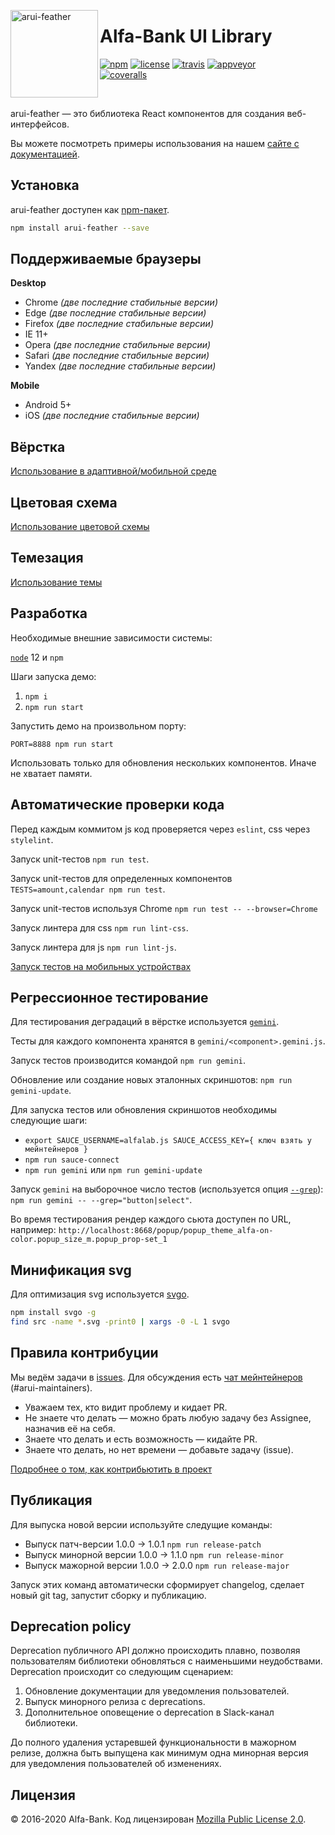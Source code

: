 <img align="left" width="140" height="140" title="arui-feather"
     src="https://rawgit.com/alfa-laboratory/arui-feather/master/logo.svg" />

# Alfa-Bank UI Library

[![npm][npm-img]][npm]
[![license][license-img]][license]
[![travis][travis-img]][travis]
[![appveyor][appveyor-img]][appveyor]
<br />
[![coveralls][coveralls-img]][coveralls]

[appveyor]: https://ci.appveyor.com/project/teryaew/arui-feather
[appveyor-img]: https://img.shields.io/appveyor/ci/teryaew/arui-feather/master.svg?label=win
[coveralls]: https://coveralls.io/github/alfa-laboratory/arui-feather?branch=master
[coveralls-img]: https://coveralls.io/repos/github/alfa-laboratory/arui-feather/badge.svg?branch=master
[license]: https://opensource.org/licenses/MPL-2.0
[license-img]: https://img.shields.io/badge/License-MPL%202.0-brightgreen.svg
[npm]: https://www.npmjs.org/package/arui-feather
[npm-img]: https://img.shields.io/npm/v/arui-feather.svg
[travis]: https://travis-ci.org/alfa-laboratory/arui-feather?branch=master
[travis-img]: https://img.shields.io/travis/alfa-laboratory/arui-feather/master.svg?label=unix

<br />

arui-feather — это библиотека React компонентов для создания веб-интерфейсов.

Вы можете посмотреть примеры использования на нашем [сайте с документацией](https://alfa-laboratory.github.io/arui-feather/styleguide/).

## Установка

arui-feather доступен как [npm-пакет](https://www.npmjs.com/package/arui-feather).

```sh
npm install arui-feather --save
```

## Поддерживаемые браузеры

**Desktop**

- Chrome _(две последние стабильные версии)_
- Edge _(две последние стабильные версии)_
- Firefox _(две последние стабильные версии)_
- IE 11+
- Opera _(две последние стабильные версии)_
- Safari _(две последние стабильные версии)_
- Yandex _(две последние стабильные версии)_

**Mobile**

- Android 5+
- iOS _(две последние стабильные версии)_

## Вёрстка

[Использование в адаптивной/мобильной среде](./GUIDE.md)

## Цветовая схема

[Использование цветовой схемы](./COLORS.md)

## Темезация

[Использование темы](./THEMING.md)

## Разработка

Необходимые внешние зависимости системы:

[`node`](https://nodejs.org/en/) 12 и `npm`

Шаги запуска демо:

1. `npm i`
2. `npm run start`

Запустить демо на произвольном порту:

`PORT=8888 npm run start`

Использовать только для обновления нескольких компонентов. Иначе не хватает памяти.

## Автоматические проверки кода

Перед каждым коммитом js код проверяется через `eslint`, css через `stylelint`.

Запуск unit-тестов `npm run test`.

Запуск unit-тестов для определенных компонентов `TESTS=amount,calendar npm run test`.

Запуск unit-тестов используя Chrome `npm run test -- --browser=Chrome`

Запуск линтера для css `npm run lint-css`.

Запуск линтера для js `npm run lint-js`.

[Запуск тестов на мобильных устройствах](./GUIDE.md#mobile-testing)

## Регрессионное тестирование

Для тестирования деградаций в вёрстке используется [`gemini`](https://github.com/gemini-testing/gemini).

Тесты для каждого компонента хранятся в `gemini/<component>.gemini.js`.

Запуск тестов производится командой `npm run gemini`.

Обновление или создание новых эталонных скриншотов: `npm run gemini-update`.

Для запуска тестов или обновления скриншотов необходимы следующие шаги:

- `export SAUCE_USERNAME=alfalab.js SAUCE_ACCESS_KEY={ ключ взять у мейнтейнеров }`
- `npm run sauce-connect`
- `npm run gemini` или `npm run gemini-update`

Запуск `gemini` на выборочное число тестов (используется опция [`--grep`](https://gemini-testing.github.io/doc/config.html)): `npm run gemini -- --grep="button|select"`.

Во время тестирования рендер каждого сьюта доступен по URL, например: `http://localhost:8668/popup/popup_theme_alfa-on-color.popup_size_m.popup_prop-set_1`

## Минификация svg

Для оптимизация svg используется [svgo](https://github.com/svg/svgo).

```sh
npm install svgo -g
find src -name *.svg -print0 | xargs -0 -L 1 svgo
```

## Правила контрибуции

Мы ведём задачи в [issues](https://github.com/alfa-laboratory/arui-feather/issues). Для обсуждения есть [чат мейнтейнеров](https://app.slack.com/client/T02QH68UT/C4C27PN68) (#arui-maintainers).

- Уважаем тех, кто видит проблему и кидает PR.
- Не знаете что делать — можно брать любую задачу без Assignee, назначив её на себя.
- Знаете что делать и есть возможность — кидайте PR.
- Знаете что делать, но нет времени — добавьте задачу (issue).

[Подробнее о том, как контрибьютить в проект](./.github/CONTRIBUTING.md)

## Публикация

Для выпуска новой версии используйте следущие команды:

- Выпуск патч-версии 1.0.0 -> 1.0.1 `npm run release-patch`
- Выпуск минорной версии 1.0.0 -> 1.1.0 `npm run release-minor`
- Выпуск мажорной версии 1.0.0 -> 2.0.0 `npm run release-major`

Запуск этих команд автоматически сформирует changelog, сделает новый git tag,
запустит сборку и публикацию.

## Deprecation policy

Deprecation публичного API должно происходить плавно, позволяя пользователям библиотеки
обновляться с наименьшими неудобствами. Deprecation происходит со следующим сценарием:

1. Обновление документации для уведомления пользователей.
2. Выпуск минорного релиза с deprecations.
3. Дополнительное оповещение о deprecation в Slack-канал библиотеки.

До полного удаления устаревшей функциональности в мажорном релизе, должна быть выпущена как минимум
одна минорная версия для уведомления пользователей об изменениях.

## Лицензия

© 2016-2020 Alfa-Bank. Код лицензирован [Mozilla Public License 2.0](LICENSE.txt).
